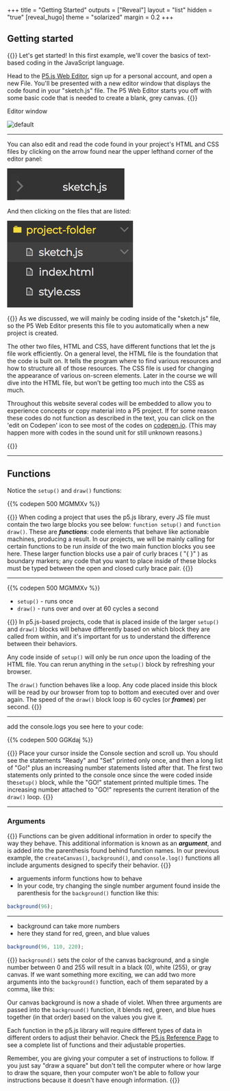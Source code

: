 +++
title = "Getting Started"
outputs = ["Reveal"]
layout = "list"
hidden = "true"
[reveal_hugo]
theme = "solarized"
margin = 0.2
+++

## Getting started

{{<note>}}
Let's get started! In this first example, we'll cover the basics of text-based coding in the JavaScript language.

Head to the [P5.js Web Editor](http://editor.p5js.org/), sign up for a personal account, and open a new File. You'll be presented with a new editor window that displays the code found in your "sketch.js" file. The P5 Web Editor starts you off with some basic code that is needed to create a blank, grey canvas.
{{</note>}}

Editor window 

![default](/images/graphics/p5default.png)

---

You can also edit and read the code found in your project's HTML and CSS files by clicking on the arrow found near the upper lefthand corner of the editor panel:

![](/images/uploads/screen-shot-2018-05-28-at-11.55.32-am.png)

<!-- ![](/images/uploads/screenshot.jpg) -->

And then clicking on the files that are listed:

![](/images/uploads/screen-shot-2018-05-28-at-11.57.41-am.png)


{{<note>}}
As we discussed, we will mainly be coding inside of the "sketch.js" file, so the P5 Web Editor presents this file to you automatically when a new project is created.

The other two files, HTML and CSS, have different functions that let the js file work efficiently. On a general level, the HTML file is the foundation that the code is built on. It tells the program where to find various resources and how to structure all of those resources. The CSS file is used for changing the appearance of various on-screen elements. Later in the course we will dive into the HTML file, but won't be getting too much into the CSS as much.

Throughout this website several codes will be embedded to allow you to experience concepts or copy material into a P5 project. If for some reason these codes do not function as described in the text, you can click on the 'edit on Codepen' icon to see most of the codes on [codepen.io](codepen.io). (This may happen more with codes in the sound unit for still unknown reasons.)

{{</note>}}

---

## Functions

Notice the `setup()` and `draw()` functions: 

{{% codepen 500 MGMMXv %}}

{{<note>}}
When coding a project that uses the p5.js library, every JS file must contain the two large blocks you see below: `function setup()` and `function draw()`. These are _**functions**_: code elements that behave like actionable machines, producing a result. In our projects, we will be mainly calling for certain functions to be run _inside_ of the two main function blocks you see here. These larger function blocks use a pair of curly braces ( "{ }" ) as boundary markers; any code that you want to place inside of these blocks must be typed between the open and closed curly brace pair.
{{</note>}}

---


{{% codepen 500 MGMMXv %}}

* `setup()` - runs once
* `draw()` - runs over and over at 60 cycles a second

{{<note>}}
In p5.js-based projects, code that is placed inside of the larger `setup()` and `draw()` blocks will behave differently based on which block they are called from within, and it's important for us to understand the difference between their behaviors.

Any code inside of `setup()` will only be run _once_ upon the loading of the HTML file. You can rerun anything in the `setup()` block by refreshing your browser.

The `draw()` function behaves like a loop. Any code placed inside this block will be read by our browser from top to bottom and executed over and over again. The speed of the `draw()` block loop is 60 cycles (or **_frames_**) per second.
{{</note>}}

---



add the console.logs you see here to your code: 

{{% codepen 500 GGKdaj %}}


{{<note>}}
Place your cursor inside the Console section and scroll up. You should see the statements "Ready" and "Set" printed only once, and then a long list of "Go!" plus an increasing number statements listed after that. The first two statements only printed to the console once since the were coded inside the`setup()` block, while the "GO!" statement printed multiple times. The increasing number attached to "GO!" represents the current iteration of the `draw()` loop.
{{</note>}}

---

### Arguments

{{<note>}}
Functions can be given additional information in order to specify the way they behave. This additional information is known as an _**argument**_, and is added into the parenthesis found behind function names. In our previous example, the `createCanvas()`, `background()`, and `console.log()` functions all include arguments designed to specify their behavior.
{{</note>}}

* arguements inform functions how to behave 
* In your code, try changing the single number argument found inside the parenthesis for the `background()` function like this:

```js
background(96);
```

---


* background can take more numbers
* here they stand for red, green, and blue values 

```js
background(96, 110, 220);
```

{{<note>}}
`background()` sets the color of the canvas background, and a single number between 0 and 255 will result in a black (0), white (255), or gray canvas. If we want something more exciting, we can add two more arguments into the `background()` function, each of them separated by a comma, like this:

Our canvas background is now a shade of violet. When three arguments are passed into the `background()` function, it blends red, green, and blue hues together (in that order) based on the values you give it.

Each function in the p5.js library will require different types of data in different orders to adjust their behavior. Check the [P5.js Reference Page](https://p5js.org/reference/) to see a complete list of functions and their adjustable properties. 

Remember, you are giving your computer a set of instructions to follow. If you just say "draw a square" but don't tell the computer where or how large to draw the square, then your computer won't be able to follow your instructions because it doesn't have enough information. 
{{</note>}}


